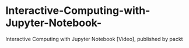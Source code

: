 # Interactive-Computing-with-Jupyter-Notebook-
Interactive Computing with Jupyter Notebook [Video], published by packt
